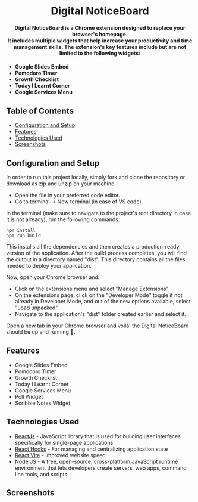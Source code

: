 <h1 align="center"> Digital NoticeBoard </h1>
<h4 align="center"> Digital NoticeBoard is a Chrome extension designed to replace your browser's homepage. <br/> 
It includes multiple widgets that help increase your productivity and time management skills. The extension's key features include but are not limited to the following widgets: </h4>
<h4>
  
* Google Slides Embed
* Pomodoro Timer
* Growth Checklist
* Today I Learnt Corner
* Google Services Menu
</h4>

## Table of Contents
* [Configuration and Setup](#configuration-and-setup)
* [Features](#features)
* [Technologies Used](#technologies-used)
* [Screenshots](#screenshots)

## Configuration and Setup

In order to run this project locally, simply fork and clone the repository or download as zip and unzip on your machine.

* Open the file in your preferred code editor.
* Go to terminal -> New terminal (in case of VS code)
  
In the terminal (make sure to navigate to the project's root directory in case it is not already), run the following commands:
```
npm install
npm run build
```
This installs all the dependencies and then creates a production-ready version of the application. 
After the build process completes, you will find the output in a directory named "dist". This directory contains all the files needed to deploy your application.

Now, open your Chrome browser and:

* Click on the extensions menu and select "Manage Extensions"
* On the extensions page, click on the "Developer Mode" toggle if not already in Developer Mode, and out of the new options available, select "Load unpacked"
* Navigate to the application's "dist" folder created earlier and select it.

Open a new tab in your Chrome browser and voilà! the Digital NoticeBoard should be up and running :tada:.

## Features

* Google Slides Embed
* Pomodoro Timer
* Growth Checklist
* Today I Learnt Corner
* Google Services Menu
* Poll Widget
* Scribble Notes Widget

## Technologies Used

* [ReactJs](https://react.dev/) - JavaScript library that is used for building user interfaces specifically for single-page applications
* [React Hooks](https://legacy.reactjs.org/docs/hooks-intro.html) - For managing and centralizing application state
* [React Vite](https://vitejs.dev/guide/) - Improved website speed
* [Node JS](https://nodejs.org/en/) - A free, open-source, cross-platform JavaScript runtime environment that lets developers create servers, web apps, command line tools, and scripts.

## Screenshots

